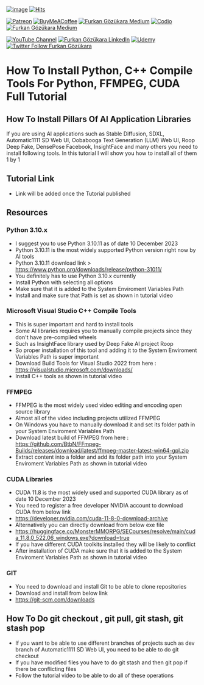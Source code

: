 
[![image](https://img.shields.io/discord/772774097734074388?label=Discord&logo=discord)](https://discord.com/servers/software-engineering-courses-secourses-772774097734074388) [![Hits](https://hits.seeyoufarm.com/api/count/incr/badge.svg?url=https%3A%2F%2Fgithub.com%2FFurkanGozukara%2FStable-Diffusion%2Fblob%2Fmain%2FTutorials%2FInstall-Python-C-Plus-Plus-Tools-FFMPEG-CUDA-Install-Tutorial.md&count_bg=%2379C83D&title_bg=%239E0F0F&icon=apachespark.svg&icon_color=%23E7E7E7&title=views&edge_flat=false)](https://hits.seeyoufarm.com) 

[![Patreon](https://img.shields.io/badge/Patreon-Support%20Me-F2EB0E?style=for-the-badge&logo=patreon)](https://www.patreon.com/SECourses) [![BuyMeACoffee](https://img.shields.io/badge/Buy%20Me%20a%20Coffee-ffdd00?style=for-the-badge&logo=buy-me-a-coffee&logoColor=black)](https://www.buymeacoffee.com/DrFurkan) [![Furkan Gözükara Medium](https://img.shields.io/badge/Medium-Follow%20Me-800080?style=for-the-badge&logo=medium&logoColor=white)](https://medium.com/@furkangozukara) [![Codio](https://img.shields.io/static/v1?style=for-the-badge&message=Articles&color=4574E0&logo=Codio&logoColor=FFFFFF&label=CivitAI)](https://civitai.com/user/SECourses/articles) [![Furkan Gözükara Medium](https://img.shields.io/badge/DeviantArt-Follow%20Me-990000?style=for-the-badge&logo=deviantart&logoColor=white)](https://www.deviantart.com/monstermmorpg)

[![YouTube Channel](https://img.shields.io/badge/YouTube-SECourses-C50C0C?style=for-the-badge&logo=youtube)](https://www.youtube.com/SECourses)  [![Furkan Gözükara LinkedIn](https://img.shields.io/badge/LinkedIn-Follow%20Me-0077B5?style=for-the-badge&logo=linkedin&logoColor=white)](https://www.linkedin.com/in/furkangozukara/)   [![Udemy](https://img.shields.io/static/v1?style=for-the-badge&message=Stable%20Diffusion%20Course&color=A435F0&logo=Udemy&logoColor=FFFFFF&label=Udemy)](https://www.udemy.com/course/stable-diffusion-dreambooth-lora-zero-to-hero/?referralCode=E327407C9BDF0CEA8156) [![Twitter Follow Furkan Gözükara](https://img.shields.io/badge/Twitter-Follow%20Me-1DA1F2?style=for-the-badge&logo=twitter&logoColor=white)](https://twitter.com/GozukaraFurkan)

# How To Install Python, C++ Compile Tools For Python, FFMPEG, CUDA Full Tutorial
## How To Install Pillars Of AI Application Libraries

If you are using AI applications such as Stable Diffusion, SDXL, Automatic1111 SD Web UI, Oobabooga Text Generation (LLM) Web UI, Roop Deep Fake, DensePose Facebook, InsightFace and many others you need to install following tools. In this tutorial I will show you how to install all of them 1 by 1

## Tutorial Link
* Link will be added once the Tutorial published

## Resources

### Python 3.10.x
* I suggest you to use Python 3.10.11 as of date 10 December 2023
* Python 3.10.11 is the most widely supported Python version right now by AI tools
* Python 3.10.11 download link > https://www.python.org/downloads/release/python-31011/
* You definitely has to use Python 3.10.x currently
* Install Python with selecting all options
* Make sure that it is added to the System Enviroment Variables Path
* Install and make sure that Path is set as shown in tutorial video

### Microsoft Visual Studio C++ Compile Tools
* This is super important and hard to install tools
* Some AI libraries requires you to manually compile projects since they don't have pre-compiled wheels
* Such as InsightFace library used by Deep Fake AI project Roop
* So proper installation of this tool and adding it to the System Enviroment Variables Path is super important 
* Download Build Tools for Visual Studio 2022 from here : https://visualstudio.microsoft.com/downloads/
* Install C++ tools as shown in tutorial video

### FFMPEG
* FFMPEG is the most widely used video editing and encoding open source library
* Almost all of the video including projects utilized FFMPEG
* On Windows you have to manually download it and set its folder path in your System Enviroment Variables Path
* Download latest build of FFMPEG from here : https://github.com/BtbN/FFmpeg-Builds/releases/download/latest/ffmpeg-master-latest-win64-gpl.zip
* Extract content into a folder and add its folder path into your System Enviroment Variables Path as shown in tutorial video

### CUDA Libraries
* CUDA 11.8 is the most widely used and supported CUDA library as of date 10 December 2023
* You need to register a free developer NVIDIA account to download CUDA from below link
* https://developer.nvidia.com/cuda-11-8-0-download-archive
* Alternatively you can directly download from below exe file
* https://huggingface.co/MonsterMMORPG/SECourses/resolve/main/cuda_11.8.0_522.06_windows.exe?download=true
* If you have different CUDA toolkits installed they will be likely to conflict
* After installation of CUDA make sure that it is added to the System Enviroment Variables Path as shown in tutorial video

### GIT
* You need to download and install Git to be able to clone repositories
* Download and install from below link
* https://git-scm.com/downloads

## How To Do git checkout , git pull, git stash, git stash pop
* If you want to be able to use different branches of projects such as dev branch of Automatic1111 SD Web UI, you need to be able to do git checkout
* If you have modified files you have to do git stash and then git pop if there be conflicting files
* Follow the tutorial video to be able to do all of these operations



